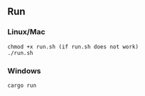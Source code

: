 ## Run

### Linux/Mac

```
chmod +x run.sh (if run.sh does not work)
./run.sh
```

### Windows

```
cargo run
```